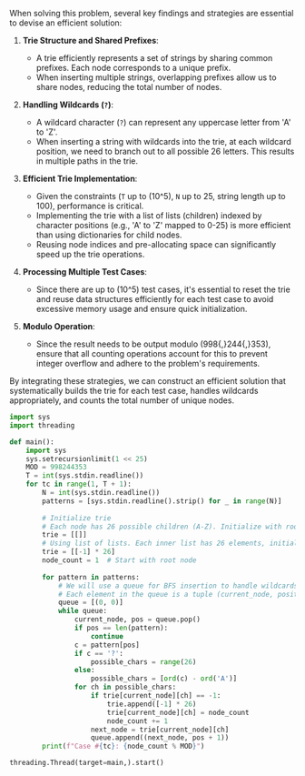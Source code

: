 When solving this problem, several key findings and strategies are essential to devise an efficient solution:

1. **Trie Structure and Shared Prefixes**:
   - A trie efficiently represents a set of strings by sharing common prefixes. Each node corresponds to a unique prefix.
   - When inserting multiple strings, overlapping prefixes allow us to share nodes, reducing the total number of nodes.

2. **Handling Wildcards (`?`)**:
   - A wildcard character (`?`) can represent any uppercase letter from 'A' to 'Z'.
   - When inserting a string with wildcards into the trie, at each wildcard position, we need to branch out to all possible 26 letters. This results in multiple paths in the trie.

3. **Efficient Trie Implementation**:
   - Given the constraints (`T` up to \(10^5\), `N` up to 25, string length up to 100), performance is critical.
   - Implementing the trie with a list of lists (children) indexed by character positions (e.g., 'A' to 'Z' mapped to 0-25) is more efficient than using dictionaries for child nodes.
   - Reusing node indices and pre-allocating space can significantly speed up the trie operations.

4. **Processing Multiple Test Cases**:
   - Since there are up to \(10^5\) test cases, it's essential to reset the trie and reuse data structures efficiently for each test case to avoid excessive memory usage and ensure quick initialization.

5. **Modulo Operation**:
   - Since the result needs to be output modulo \(998{,}244{,}353\), ensure that all counting operations account for this to prevent integer overflow and adhere to the problem's requirements.

By integrating these strategies, we can construct an efficient solution that systematically builds the trie for each test case, handles wildcards appropriately, and counts the total number of unique nodes.

```python
import sys
import threading

def main():
    import sys
    sys.setrecursionlimit(1 << 25)
    MOD = 998244353
    T = int(sys.stdin.readline())
    for tc in range(1, T + 1):
        N = int(sys.stdin.readline())
        patterns = [sys.stdin.readline().strip() for _ in range(N)]
        
        # Initialize trie
        # Each node has 26 possible children (A-Z). Initialize with root node.
        trie = [[]]
        # Using list of lists. Each inner list has 26 elements, initialized to -1
        trie = [[-1] * 26]
        node_count = 1  # Start with root node
        
        for pattern in patterns:
            # We will use a queue for BFS insertion to handle wildcards
            # Each element in the queue is a tuple (current_node, position in pattern)
            queue = [(0, 0)]
            while queue:
                current_node, pos = queue.pop()
                if pos == len(pattern):
                    continue
                c = pattern[pos]
                if c == '?':
                    possible_chars = range(26)
                else:
                    possible_chars = [ord(c) - ord('A')]
                for ch in possible_chars:
                    if trie[current_node][ch] == -1:
                        trie.append([-1] * 26)
                        trie[current_node][ch] = node_count
                        node_count += 1
                    next_node = trie[current_node][ch]
                    queue.append((next_node, pos + 1))
        print(f"Case #{tc}: {node_count % MOD}")

threading.Thread(target=main,).start()

```
